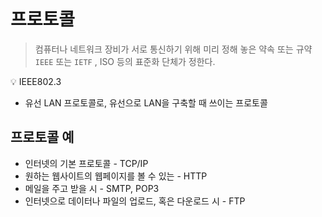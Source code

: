 # 프로토콜
> 컴퓨터나 네트워크 장비가 서로 통신하기 위해 미리 정해 놓은 약속 또는 규약
`IEEE` 또는 `IETF` , ISO 등의 표준화 단체가 정한다.

💡 IEEE802.3
- 유선 LAN 프로토콜로, 유선으로 LAN을 구축할 때 쓰이는
프로토콜

## 프로토콜 예
- 인터넷의 기본 프로토콜 - TCP/IP
- 원하는 웹사이트의 웹페이지를 볼 수 있는 - HTTP
- 메일을 주고 받을 시 - SMTP, POP3
- 인터넷으로 데이터나 파일의 업로드, 혹은 다운로드 시 - FTP
